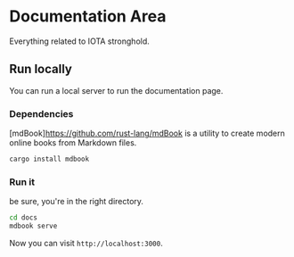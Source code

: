 # Documentation Area
Everything related to IOTA stronghold.

## Run locally
You can run a local server to run the documentation page.

### Dependencies

[mdBook]https://github.com/rust-lang/mdBook is a utility to create modern online books from Markdown files.

```bash
cargo install mdbook
```

### Run it

be sure, you're in the right directory.

```bash
cd docs
mdbook serve
```

Now you can visit `http://localhost:3000`.